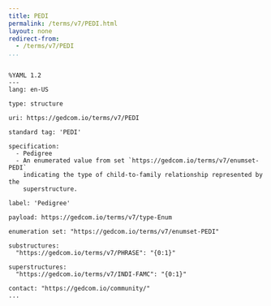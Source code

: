 ```yaml
---
title: PEDI
permalink: /terms/v7/PEDI.html
layout: none
redirect-from:
  - /terms/v7/PEDI
...
```


```

%YAML 1.2
---
lang: en-US

type: structure

uri: https://gedcom.io/terms/v7/PEDI

standard tag: 'PEDI'

specification:
  - Pedigree
  - An enumerated value from set `https://gedcom.io/terms/v7/enumset-PEDI`
    indicating the type of child-to-family relationship represented by the
    superstructure.

label: 'Pedigree'

payload: https://gedcom.io/terms/v7/type-Enum

enumeration set: "https://gedcom.io/terms/v7/enumset-PEDI"

substructures:
  "https://gedcom.io/terms/v7/PHRASE": "{0:1}"

superstructures:
  "https://gedcom.io/terms/v7/INDI-FAMC": "{0:1}"

contact: "https://gedcom.io/community/"
...

```
